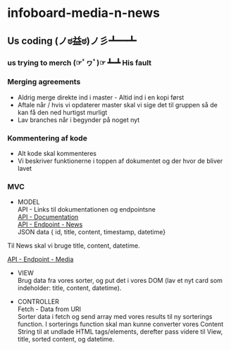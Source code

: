 # infoboard-media-n-news
## Us coding (ノಠ益ಠ)ノ彡┻━┻


### us trying to merch (☞ﾟヮﾟ)☞ ┻━┻ His fault



### Merging agreements
* Aldrig merge direkte ind i master - Altid ind i en kopi først
* Aftale når / hvis vi opdaterer master skal vi sige det til gruppen så de kan få den ned hurtigst murligt
* Lav branches når i begynder på noget nyt


### Kommentering af kode
* Alt kode skal kommenteres
* Vi beskriver funktionerne i toppen af dokumentet og der hvor de bliver lavet


### MVC
* MODEL <br>
API - Links til dokumentationen og endpointsne <br>
[API - Documentation](https://documenter.getpostman.com/view/6540576/TVCZaAub) <br>
[API - Endpoint - News](https://api.mediehuset.net/infoboard/news) <br>
JSON data { id, title, content, timestamp, datetime}

Til News skal vi bruge title, content, datetime. <br>

[API - Endpoint - Media](https://api.mediehuset.net/infoboard/media) <br>

* VIEW <br>
Brug data fra vores sorter, og put det i vores DOM (lav et nyt card som indeholder: title, content, datetime).

* CONTROLLER <br>
Fetch - Data from URI <br>
Sorter data i fetch og send array med vores results til ny sorterings function.
I sorterings function skal man kunne converter vores Content String til at undlade HTML tags/elements, derefter pass videre til View, title, sorted content, og datetime.
